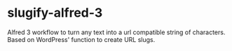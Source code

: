 # slugify-alfred-3
Alfred 3 workflow to turn any text into a url compatible string of characters. Based on WordPress' function to create URL slugs.
